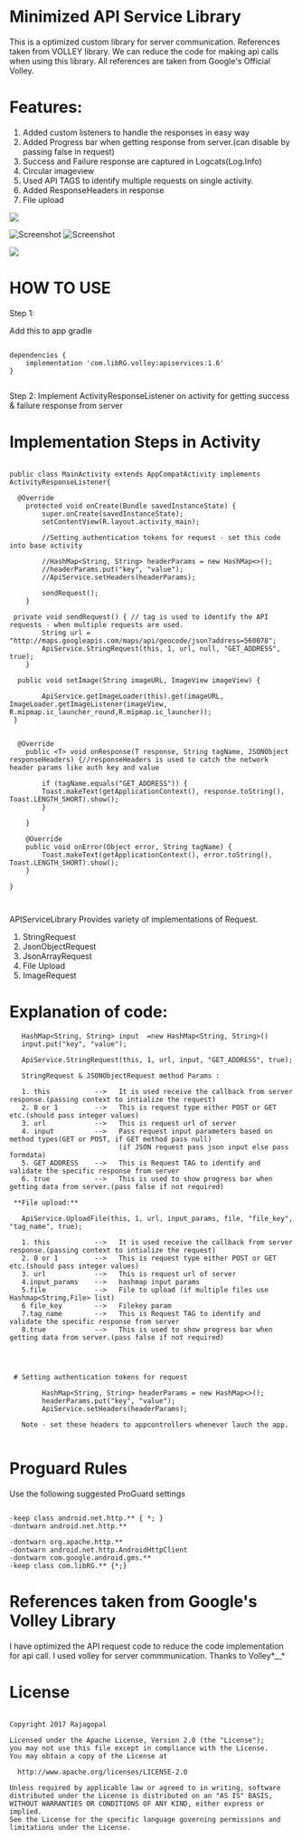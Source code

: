# Minimized API Service Library
   This is a optimized custom library for server communication. References taken from VOLLEY library.
   We can reduce the code for making api calls when using this library. All references are taken from Google's Official Volley.
   
  
# Features:

   1. Added custom listeners to handle the responses in easy way
   2. Added Progress bar when getting response from server.(can disable by passing false in request)  
   3. Success and Failure response are captured in Logcats(Log.Info)  
   4. Circular imageview
   5. Used API TAGS to identify multiple requests on single activity.
   6. Added ResponseHeaders in response
   7. File upload 
   
   <a href='https://bintray.com/rajagopalr3/ApiService/apiservices/_latestVersion'><img src='https://api.bintray.com/packages/rajagopalr3/ApiService/apiservices/images/download.svg'></a>
  
  
  ![Screenshot](screenshot_three.png)                  ![Screenshot](screenshot_one.png)   
  
 <a href='https://bintray.com/rajagopalr3/ApiService/apiservices?source=watch' alt='Get automatic notifications about new "apiservices" versions'><img src='https://www.bintray.com/docs/images/bintray_badge_color.png'></a>
  
# HOW TO USE


Step 1:

Add this to app gradle

```

dependencies {
    implementation 'com.libRG.volley:apiservices:1.6'
}


```
Step 2:
 Implement ActivityResponseListener on activity for getting success & failure response from server


# Implementation Steps in Activity

```

public class MainActivity extends AppCompatActivity implements ActivityResponseListener{

  @Override
    protected void onCreate(Bundle savedInstanceState) {
        super.onCreate(savedInstanceState);
        setContentView(R.layout.activity_main);
        
        //Setting authentication tokens for request - set this code into base activity

        //HashMap<String, String> headerParams = new HashMap<>();
        //headerParams.put("key", "value");
        //ApiService.setHeaders(headerParams);
        
        sendRequest();
    }

 private void sendRequest() { // tag is used to identify the API requests - when multiple requests are used.
        String url = "http://maps.googleapis.com/maps/api/geocode/json?address=560078";
        ApiService.StringRequest(this, 1, url, null, "GET_ADDRESS", true);
    }
    
  public void setImage(String imageURL, ImageView imageView) {
  
        ApiService.getImageLoader(this).get(imageURL, ImageLoader.getImageListener(imageView, R.mipmap.ic_launcher_round,R.mipmap.ic_launcher));
 }
    
    
  @Override
    public <T> void onResponse(T response, String tagName, JSONObject responseHeaders) {//responseHeaders is used to catch the network header params like auth key and value
        
        if (tagName.equals("GET_ADDRESS")) {
        Toast.makeText(getApplicationContext(), response.toString(), Toast.LENGTH_SHORT).show();
        }
        
    }

    @Override
    public void onError(Object error, String tagName) {
        Toast.makeText(getApplicationContext(), error.toString(), Toast.LENGTH_SHORT).show();
    }
    
}



```

APIServiceLibrary Provides variety of implementations of Request.

1. StringRequest  
2. JsonObjectRequest  
3. JsonArrayRequest
4. File Upload
5. ImageRequest  

# Explanation of code:

```
   HashMap<String, String> input  =new HashMap<String, String>() 
   input.put("key", "value");
   
   ApiService.StringRequest(this, 1, url, input, "GET_ADDRESS", true);
    
   StringRequest & JSONObjectRequest method Params :
    
   1. this           -->   It is used receive the callback from server response.(passing context to intialize the request)
   2. 0 or 1         -->   This is request type either POST or GET etc.(should pass integer values)
   3. url            -->   This is request url of server
   4. input          -->   Pass request input parameters based on method types(GET or POST, if GET method pass null)
                           (if JSON request pass json input else pass formdata)
   5. GET_ADDRESS    -->   This is Request TAG to identify and validate the specific response from server
   6. true           -->   This is used to show progress bar when getting data from server.(pass false if not required)
   
 **File upload:**
 
   ApiService.UploadFile(this, 1, url, input_params, file, "file_key", "tag_name", true);
   
   1. this           -->   It is used receive the callback from server response.(passing context to intialize the request)
   2. 0 or 1         -->   This is request type either POST or GET etc.(should pass integer values)
   3. url            -->   This is request url of server
   4.input_params    -->   hashmap input params
   5.file            -->   File to upload (if multiple files use Hashmap<String,File> list)
   6 file_key        -->   Filekey param
   7.tag_name        -->   This is Request TAG to identify and validate the specific response from server
   8.true            -->   This is used to show progress bar when getting data from server.(pass false if not required)
   
   

   
 # Setting authentication tokens for request
 
        HashMap<String, String> headerParams = new HashMap<>();
        headerParams.put("key", "value");
        ApiService.setHeaders(headerParams);
        
   Note - set these headers to appcontrollers whenever lauch the app.     
        
```

# Proguard Rules

Use the following suggested ProGuard settings

```

-keep class android.net.http.** { *; }
-dontwarn android.net.http.**

-dontwarn org.apache.http.**
-dontwarn android.net.http.AndroidHttpClient
-dontwarn com.google.android.gms.**
-keep class com.libRG.** {*;}

```

# References taken from Google's Volley Library
   I have optimized the API request code to reduce the code implementation for api call. I used volley for server commmunication.
   Thanks to Volley*__*

 # License
 
 ```
 
Copyright 2017 Rajagopal

Licensed under the Apache License, Version 2.0 (the "License");
you may not use this file except in compliance with the License.
You may obtain a copy of the License at

   http://www.apache.org/licenses/LICENSE-2.0

Unless required by applicable law or agreed to in writing, software
distributed under the License is distributed on an "AS IS" BASIS,
WITHOUT WARRANTIES OR CONDITIONS OF ANY KIND, either express or implied.
See the License for the specific language governing permissions and
limitations under the License.
 
 
```  


  
  
 
  
